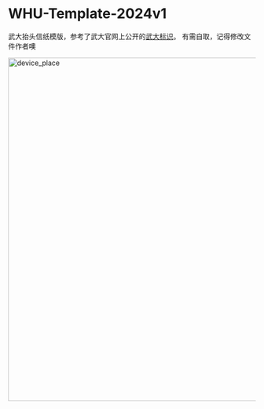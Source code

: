 # WHU-Template-2024v1
武大抬头信纸模版，参考了武大官网上公开的[武大标识](https://www.whu.edu.cn/xxgk/wdbs.htm)。
有需自取，记得修改文件作者噢


<img src="https://github.com/Antony-Zhang/WHU-Template-2024v1/blob/main/WHU_Template.png?raw=true" alt="device_place" width="700" />
